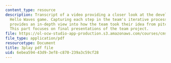 ```yaml
---
content_type: resource
description: Transcript of a video providing a closer look at the development of the
  Hello Waves game. Capturing each step in the team's iterative process, the video
  provides an in-depth view into how the team took their idea from pitch to product.
  This part focuses on final presentations of the team project.
file: https://ol-ocw-studio-app-production.s3.amazonaws.com/courses/cms-611j-creating-video-games-fall-2014/6ebea59443d93ef8c870239a3c59cf28_lxpXowuUdKw.pdf
file_type: application/pdf
resourcetype: Document
title: 3play pdf file
uid: 6ebea594-43d9-3ef8-c870-239a3c59cf28
---
```

